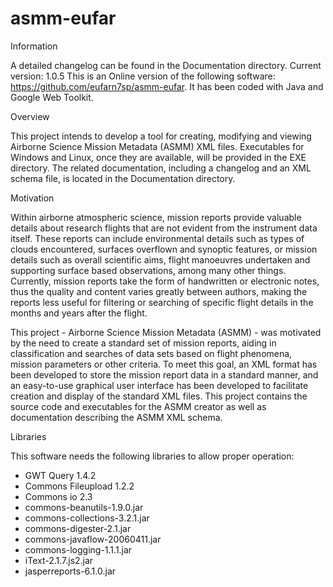 # asmm-eufar

Information 

A detailed changelog can be found in the Documentation directory. Current version: 1.0.5
This is an Online version of the following software: https://github.com/eufarn7sp/asmm-eufar. It has been coded with Java and Google Web Toolkit.

Overview

This project intends to develop a tool for creating, modifying and viewing Airborne Science Mission Metadata (ASMM) XML files. Executables for Windows and Linux, once they are available, will be provided in the EXE directory. The related documentation, including a changelog and an XML schema file, is located in the Documentation directory. 

Motivation

Within airborne atmospheric science, mission reports provide valuable details about research flights that are not evident from the instrument data itself. These reports can include environmental details such as types of clouds encountered, surfaces overflown and synoptic features, or mission details such as overall scientific aims, flight manoeuvres undertaken and supporting surface based observations, among many other things. Currently, mission reports take the form of handwritten or electronic notes, thus the quality and content varies greatly between authors, making the reports less useful for filtering or searching of specific flight details in the months and years after the flight.

This project - Airborne Science Mission Metadata (ASMM) - was motivated by the need to create a standard set of mission reports, aiding in classification and searches of data sets based on flight phenomena, mission parameters or other criteria. To meet this goal, an XML format has been developed to store the mission report data in a standard manner, and an easy-to-use graphical user interface has been developed to facilitate creation and display of the standard XML files. This project contains the source code and executables for the ASMM creator as well as documentation describing the ASMM XML schema.

Libraries

This software needs the following libraries to allow proper operation:
  - GWT Query 1.4.2
  - Commons Fileupload 1.2.2
  - Commons io 2.3
  - commons-beanutils-1.9.0.jar
  - commons-collections-3.2.1.jar
  - commons-digester-2.1.jar
  - commons-javaflow-20060411.jar
  - commons-logging-1.1.1.jar
  - iText-2.1.7.js2.jar
  - jasperreports-6.1.0.jar

